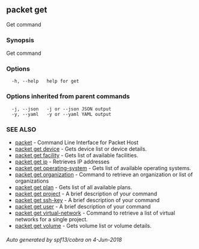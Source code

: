 ## packet get

Get command

### Synopsis

Get command

### Options

```
  -h, --help   help for get
```

### Options inherited from parent commands

```
  -j, --json   -j or --json JSON output
  -y, --yaml   -y or --yaml YAML output
```

### SEE ALSO

* [packet](packet.md)	 - Command Line Interface for Packet Host
* [packet get device](packet_get_device.md)	 - Gets device list or device details.
* [packet get facility](packet_get_facility.md)	 - Gets list of available facilities.
* [packet get ip](packet_get_ip.md)	 - Retrieves IP addresses
* [packet get operating-system](packet_get_operating-system.md)	 - Gets list of available operating systems.
* [packet get organization](packet_get_organization.md)	 - Command to retrieve an organization or list of organizations
* [packet get plan](packet_get_plan.md)	 - Gets list of all available plans.
* [packet get project](packet_get_project.md)	 - A brief description of your command
* [packet get ssh-key](packet_get_ssh-key.md)	 - A brief description of your command
* [packet get user](packet_get_user.md)	 - A brief description of your command
* [packet get virtual-network](packet_get_virtual-network.md)	 - Command to retrieve a list of virtual networks for a single project.
* [packet get volume](packet_get_volume.md)	 - Gets volume list or volume details.

###### Auto generated by spf13/cobra on 4-Jun-2018
